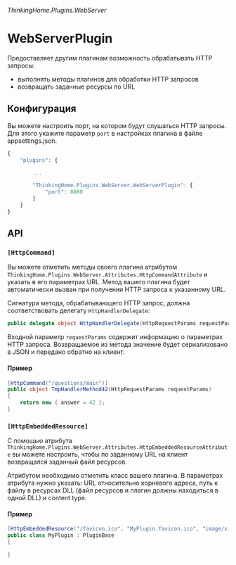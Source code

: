 *ThinkingHome.Plugins.WebServer*

# WebServerPlugin

Предоставляет другим плагинам возможность обрабатывать HTTP запросы:

- выполнять методы плагинов для обработки HTTP запросов
- возвращать заданные ресурсы по URL

## Конфигурация

Вы можете настроить порт, на котором будут слушаться HTTP запросы. Для этого укажите параметр `port` в настройках плагина в файле appsettings.json.

```js
{
    "plugins": {

        ...

        "ThinkingHome.Plugins.WebServer.WebServerPlugin": {
            "port": 8080
        }
    }
}
```

## API

### `[HttpCommand]`

Вы можете отметить методы своего плагина атрибутом `ThinkingHome.Plugins.WebServer.Attributes.HttpCommandAttribute` и указать в его параметрах URL. Метод вашего плагина будет автоматически вызван при получении HTTP запроса к указанному URL.

Сигнатура метода, обрабатывающего HTTP запрос, должна соответствовать делегату `HttpHandlerDelegate`:

```csharp
public delegate object HttpHandlerDelegate(HttpRequestParams requestParams);
```

Входной параметр `requestParams` содержит информацию о параметрах HTTP запроса. Возвращаемое из метода значение будет сериализовано в JSON и передано обратно на клиент.

#### Пример

```csharp
[HttpCommand("/questions/main")]
public object TmpHandlerMethod42(HttpRequestParams requestParams)
{
    return new { answer = 42 };
}
```

### `[HttpEmbeddedResource]`

С помощью атрибута `ThinkingHome.Plugins.WebServer.Attributes.HttpEmbeddedResourceAttribute` вы можете настроить, чтобы по заданному URL на клиент возвращался заданный файл ресурсов.

Атрибутом необходимо отметить класс вашего плагина. В параметрах атрибута нужно указать: URL относительно корневого адреса, путь к файлу в ресурсах DLL (файл ресурсов и плагин должны находиться в одной DLL) и content type.

#### Пример

```csharp
[HttpEmbeddedResource("/favicon.ico", "MyPlugin.favicon.ico", "image/x-icon")]
public class MyPlugin : PluginBase
{

}
```
